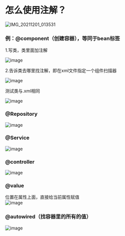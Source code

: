 # 怎么使用注解？  

![IMG_20211201_013531](https://user-images.githubusercontent.com/74129445/144098647-2a0f65d1-210e-4d68-b82c-941e1e28f511.jpg)


### 例：@component（创建容器），等同于bean标签  

1.写类，类里面加注解

![image](https://user-images.githubusercontent.com/74129445/144097023-096fc505-5175-46a1-abae-51d145a81a81.png)  

2.告诉类去哪里找注解，即在xml文件指定一个组件扫描器

![image](https://user-images.githubusercontent.com/74129445/144097937-b74f2b54-3bad-4c3d-82f9-5c57636a0c79.png)  

测试类与.xml相同  

![image](https://user-images.githubusercontent.com/74129445/144098214-f59bdc9c-fc73-4169-b8a2-b110be84c68d.png)

### @Repository    

![image](https://user-images.githubusercontent.com/74129445/144101622-63af1f93-d368-4c74-b1ab-2b1dd71fe254.png)  

### @Service    

![image](https://user-images.githubusercontent.com/74129445/144101873-e0a1beef-4f37-4957-8a0f-c47ef622e072.png)  

### @controller   

![image](https://user-images.githubusercontent.com/74129445/144102004-febfff6c-6fb9-4ac5-a94a-9ae5987e3c21.png)  

### @value  
  位置在属性上面，直接给当前属性赋值  
  ![image](https://user-images.githubusercontent.com/74129445/144433742-cfed69a0-abf7-4962-9e45-0b0c97de47ef.png)  
### @autowired（找容器里的所有的值）  

![image](https://user-images.githubusercontent.com/74129445/144436282-52e02d09-dc2f-4740-b68d-5420577dc01e.png)




